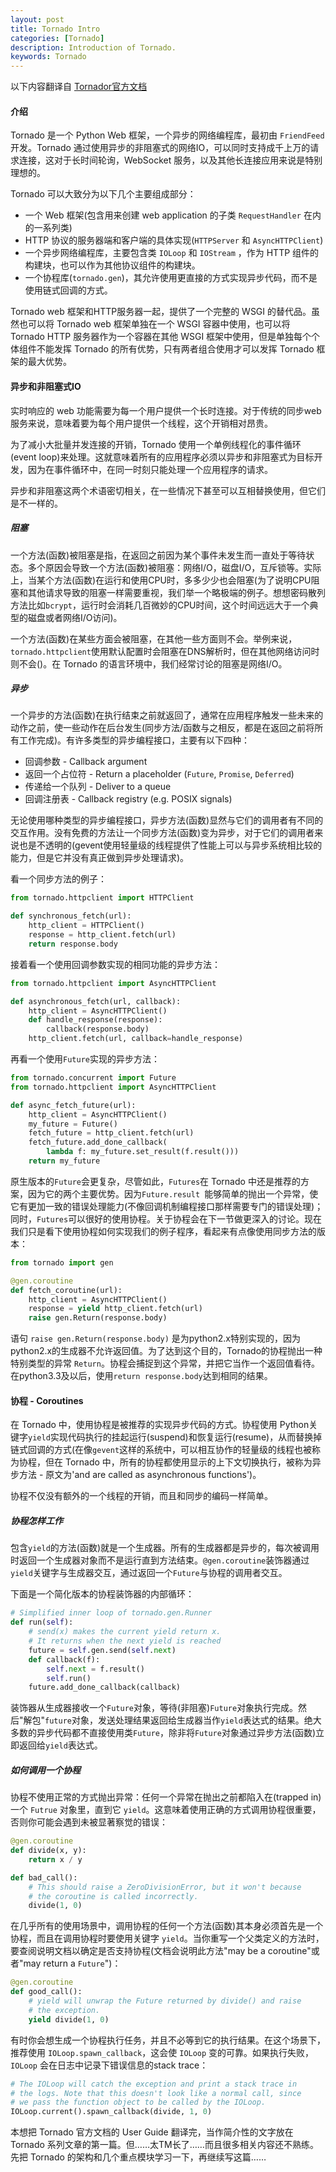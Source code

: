 ```yaml
---
layout: post
title: Tornado Intro
categories: [Tornado]
description: Introduction of Tornado.
keywords: Tornado
---
```


以下内容翻译自 [Tornador官方文档](http://www.tornadoweb.org/en/stable)

#### 介绍

Tornado 是一个 Python Web 框架，一个异步的网络编程库，最初由 `FriendFeed` 开发。Tornado 通过使用异步的非阻塞式的网络IO，可以同时支持成千上万的请求连接，这对于长时间轮询，WebSocket 服务，以及其他长连接应用来说是特别理想的。

Tornado 可以大致分为以下几个主要组成部分：
* 一个 Web 框架(包含用来创建 web application 的子类 `RequestHandler` 在内的一系列类)
* HTTP 协议的服务器端和客户端的具体实现(`HTTPServer` 和 `AsyncHTTPClient`)
* 一个异步网络编程库，主要包含类 `IOLoop` 和 `IOStream` ，作为 HTTP 组件的构建块，也可以作为其他协议组件的构建块。
* 一个协程库(`tornado.gen`)，其允许使用更直接的方式实现异步代码，而不是使用链式回调的方式。

Tornado web 框架和HTTP服务器一起，提供了一个完整的 WSGI 的替代品。虽然也可以将 Tornado web 框架单独在一个 WSGI 容器中使用，也可以将 Tornado HTTP 服务器作为一个容器在其他 WSGI 框架中使用，但是单独每个个体组件不能发挥 Tornado 的所有优势，只有两者组合使用才可以发挥 Tornado 框架的最大优势。


#### 异步和非阻塞式IO

实时响应的 web 功能需要为每一个用户提供一个长时连接。对于传统的同步web服务来说，意味着要为每个用户提供一个线程，这个开销相对昂贵。

为了减小大批量并发连接的开销，Tornado 使用一个单例线程化的事件循环(event loop)来处理。这就意味着所有的应用程序必须以异步和非阻塞式为目标开发，因为在事件循环中，在同一时刻只能处理一个应用程序的请求。

异步和非阻塞这两个术语密切相关，在一些情况下甚至可以互相替换使用，但它们是不一样的。

##### 阻塞

一个方法(函数)被阻塞是指，在返回之前因为某个事件未发生而一直处于等待状态。多个原因会导致一个方法(函数)被阻塞：网络I/O，磁盘I/O，互斥锁等。实际上，当某个方法(函数)在运行和使用CPU时，多多少少也会阻塞(为了说明CPU阻塞和其他请求导致的阻塞一样需要重视，我们举一个略极端的例子。想想密码散列方法比如`bcrypt`，运行时会消耗几百微妙的CPU时间，这个时间远远大于一个典型的磁盘或者网络I/O访问)。

一个方法(函数)在某些方面会被阻塞，在其他一些方面则不会。举例来说，`tornado.httpclient`使用默认配置时会阻塞在DNS解析时，但在其他网络访问时则不会()。在 Tornado 的语言环境中，我们经常讨论的阻塞是网络I/O。

##### 异步

一个异步的方法(函数)在执行结束之前就返回了，通常在应用程序触发一些未来的动作之前，使一些动作在后台发生(同步方法/函数与之相反，都是在返回之前将所有工作完成)。有许多类型的异步编程接口，主要有以下四种：
* 回调参数 - Callback argument
* 返回一个占位符 - Return a placeholder (`Future`, `Promise`, `Deferred`)
* 传递给一个队列 - Deliver to a queue
* 回调注册表 - Callback registry (e.g. POSIX signals)

无论使用哪种类型的异步编程接口，异步方法(函数)显然与它们的调用者有不同的交互作用。没有免费的方法让一个同步方法(函数)变为异步，对于它们的调用者来说也是不透明的(gevent使用轻量级的线程提供了性能上可以与异步系统相比较的能力，但是它并没有真正做到异步处理请求)。

看一个同步方法的例子：

```python
from tornado.httpclient import HTTPClient

def synchronous_fetch(url):
    http_client = HTTPClient()
    response = http_client.fetch(url)
    return response.body
```

接着看一个使用回调参数实现的相同功能的异步方法：

```python
from tornado.httpclient import AsyncHTTPClient

def asynchronous_fetch(url, callback):
    http_client = AsyncHTTPClient()
    def handle_response(response):
        callback(response.body)
    http_client.fetch(url, callback=handle_response)
```

再看一个使用`Future`实现的异步方法：

```python
from tornado.concurrent import Future
from tornado.httpclient import AsyncHTTPClient

def async_fetch_future(url):
    http_client = AsyncHTTPClient()
    my_future = Future()
    fetch_future = http_client.fetch(url)
    fetch_future.add_done_callback(
        lambda f: my_future.set_result(f.result()))
    return my_future
```

原生版本的`Future`会更复杂，尽管如此，`Futures`在 Tornado 中还是推荐的方案，因为它的两个主要优势。因为`Future.result `能够简单的抛出一个异常，使它有更加一致的错误处理能力(不像回调机制编程接口那样需要专门的错误处理)；同时，`Futures`可以很好的使用协程。关于协程会在下一节做更深入的讨论。现在我们只是看下使用协程如何实现我们的例子程序，看起来有点像使用同步方法的版本：

```python
from tornado import gen

@gen.coroutine
def fetch_coroutine(url):
    http_client = AsyncHTTPClient()
    response = yield http_client.fetch(url)
    raise gen.Return(response.body)
```

语句 `raise gen.Return(response.body)` 是为python2.x特别实现的，因为python2.x的生成器不允许返回值。为了达到这个目的，Tornado的协程抛出一种特别类型的异常 `Return`。协程会捕捉到这个异常，并把它当作一个返回值看待。在python3.3及以后，使用`return response.body`达到相同的结果。


#### 协程 - Coroutines

在 Tornado 中，使用协程是被推荐的实现异步代码的方式。协程使用 Python关键字`yield`实现代码执行的挂起运行(suspend)和恢复运行(resume)，从而替换掉链式回调的方式(在像`gevent`这样的系统中，可以相互协作的轻量级的线程也被称为协程，但在 Tornado 中，所有的协程都使用显示的上下文切换执行，被称为异步方法 - 原文为'and are called as asynchronous functions')。

协程不仅没有额外的一个线程的开销，而且和同步的编码一样简单。

##### 协程怎样工作

包含`yield`的方法(函数)就是一个生成器。所有的生成器都是异步的，每次被调用时返回一个生成器对象而不是运行直到方法结束。`@gen.coroutine`装饰器通过`yield`关键字与生成器交互，通过返回一个`Future`与协程的调用者交互。

下面是一个简化版本的协程装饰器的内部循环：

```python
# Simplified inner loop of tornado.gen.Runner
def run(self):
    # send(x) makes the current yield return x.
    # It returns when the next yield is reached
    future = self.gen.send(self.next)
    def callback(f):
        self.next = f.result()
        self.run()
    future.add_done_callback(callback)
```

装饰器从生成器接收一个`Future`对象，等待(非阻塞)`Future`对象执行完成。然后"解包"`future`对象，发送处理结果返回给生成器当作`yield`表达式的结果。绝大多数的异步代码都不直接使用类`Future`，除非将`Future`对象通过异步方法(函数)立即返回给`yield`表达式。


##### 如何调用一个协程

协程不使用正常的方式抛出异常：任何一个异常在抛出之前都陷入在(trapped in)一个 `Futrue` 对象里，直到它 `yield`。这意味着使用正确的方式调用协程很重要，否则你可能会遇到未被显著察觉的错误：

```python
@gen.coroutine
def divide(x, y):
    return x / y

def bad_call():
    # This should raise a ZeroDivisionError, but it won't because
    # the coroutine is called incorrectly.
    divide(1, 0)
```

在几乎所有的使用场景中，调用协程的任何一个方法(函数)其本身必须首先是一个协程，而且在调用协程时要使用关键字 `yield`。当你重写一个父类定义的方法时，要查阅说明文档以确定是否支持协程(文档会说明此方法"may be a coroutine"或者"may return a `Future`")：

```python
@gen.coroutine
def good_call():
    # yield will unwrap the Future returned by divide() and raise
    # the exception.
    yield divide(1, 0)
```

有时你会想生成一个协程执行任务，并且不必等到它的执行结果。在这个场景下，推荐使用 `IOLoop.spawn_callback`，这会使 `IOLoop` 变的可靠。如果执行失败，`IOLoop` 会在日志中记录下错误信息的stack trace：

```python
# The IOLoop will catch the exception and print a stack trace in
# the logs. Note that this doesn't look like a normal call, since
# we pass the function object to be called by the IOLoop.
IOLoop.current().spawn_callback(divide, 1, 0)
```

本想把 Tornado 官方文档的 User Guide 翻译完，当作简介性的文字放在 Tornado 系列文章的第一篇。但……太TM长了……而且很多相关内容还不熟练。先把 Tornado 的架构和几个重点模块学习一下，再继续写这篇……

